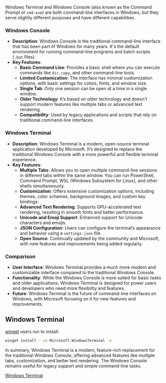 Windows Terminal and Windows Console (also known as the Command Prompt or `cmd.exe`) are both command-line interfaces in Windows, but they serve slightly different purposes and have different capabilities.

### **Windows Console**

- **Description**: Windows Console is the traditional command-line interface that has been part of Windows for many years. It's the default environment for running command-line programs and batch scripts (`.bat` files).
- **Key Features**:
  - **Basic Command Line**: Provides a basic shell where you can execute commands like `dir`, `copy`, and other command-line tools.
  - **Limited Customization**: The interface has minimal customization options, with basic settings for colors, fonts, and window size.
  - **Single Tab**: Only one session can be open at a time in a single window.
  - **Older Technology**: It’s based on older technology and doesn't support modern features like multiple tabs or advanced text rendering.
  - **Compatibility**: Used by legacy applications and scripts that rely on traditional command-line interfaces.

### **Windows Terminal**

- **Description**: Windows Terminal is a modern, open-source terminal application developed by Microsoft. It’s designed to replace the traditional Windows Console with a more powerful and flexible terminal experience.
- **Key Features**:
  - **Multiple Tabs**: Allows you to open multiple command-line sessions in different tabs within the same window. You can run PowerShell, Command Prompt, WSL (Windows Subsystem for Linux), and other shells simultaneously.
  - **Customization**: Offers extensive customization options, including themes, color schemes, background images, and custom key bindings.
  - **Advanced Text Rendering**: Supports GPU-accelerated text rendering, resulting in smooth fonts and better performance.
  - **Unicode and Emoji Support**: Enhanced support for Unicode characters and emojis.
  - **JSON Configuration**: Users can configure the terminal’s appearance and behavior using a `settings.json` file.
  - **Open Source**: Continually updated by the community and Microsoft, with new features and improvements being added regularly.

### **Comparison**

- **User Interface**: Windows Terminal provides a much more modern and customizable interface compared to the traditional Windows Console.
- **Functionality**: While the Windows Console is more suited for basic tasks and older applications, Windows Terminal is designed for power users and developers who need more flexibility and features.
- **Future**: Windows Terminal is the future of command-line interfaces on Windows, with Microsoft focusing on it for new features and improvements.

## Windows Terminal

[winget](https://github.com/microsoft/winget-cli) users run to install:

```bash
winget install --id Microsoft.WindowsTerminal -e
```

In summary, Windows Terminal is a modern, feature-rich replacement for the traditional Windows Console, offering advanced features like multiple tabs, customization, and better text rendering. The Windows Console remains useful for legacy support and simple command-line tasks.

[Windows Terminal](https://github.com/microsoft/terminal)
